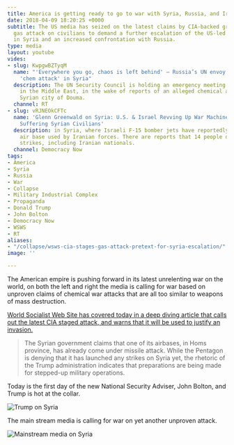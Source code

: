 ```yaml
---
title: America is getting ready to go to war with Syria, Russia, and Iran
date: 2018-04-09 18:20:25 +0000
subtitle: The US media has seized on the latest claims by CIA-backed groups of a poison
  gas attack on civilians to demand a further escalation of the US-led war for regime-change
  in Syria and an increased confrontation with Russia.
type: media
layout: youtube
vides:
- slug: KwpgwBZTyqM
  name: "'Everywhere you go, chaos is left behind' – Russia’s UN envoy to US over
    'chem attack' in Syria"
  description: The UN Security Council is holding an emergency meeting on security
    in the Middle East, in the wake of reports of an alleged chemical attack in the
    Syrian city of Douma.
  channel: RT
- slug: vRJNEOkCFTc
  name: 'Glenn Greenwald on Syria: U.S. & Israel Revving Up War Machine Won’t Help
    Suffering Syrian Civilians'
  description: in Syria, where Israeli F-15 bomber jets have reportedly bombed a Syrian
    air base used by Iranian forces. There are reports that 14 people died in the
    strikes, including Iranian nationals.
  channel: Democracy Now
tags:
- America
- Syria
- Russia
- War
- Collapse
- Military Industrial Complex
- Propaganda
- Donald Trump
- John Bolton
- Democracy Now
- WSWS
- RT
aliases:
- "/collapse/wsws-cia-stages-gas-attack-pretext-for-syria-escalation/"
image: ''

---
```

The American empire is pushing forward in its latest unrelenting war on the world, on both the left and right the media is calling for war based on unproven claims of chemical war attacks that are all too similar to weapons of mass destruction.

[World Socialist Web Site has covered today in a deep diving article that calls out the latest CIA staged attack, and warns that it will be used to justify an invasion.](http://www.wsws.org/en/articles/2018/04/09/pers-a09.html "CIA stages gas attack pretext for Syria escalation")

> The Syrian government claims that one of its airbases, in Homs province, has already come under missile attack. While the Pentagon is denying that it has launched any strikes on Syria yet, the rhetoric of the Trump administration indicates that preparations are being made for stepped-up military operations.

Today is the first day of the new National Security Adviser, John Bolton, and Trump is hot at the collar.

![Trump on Syria](/uploads/2018/04/10/2018-04-09-trump-syria.jpg)

The main stream media is calling for war on yet another unproven attack.

![Mainstream media on Syria](/uploads/2018/04/10/2018-04-09-war-on-syria.jpg)
